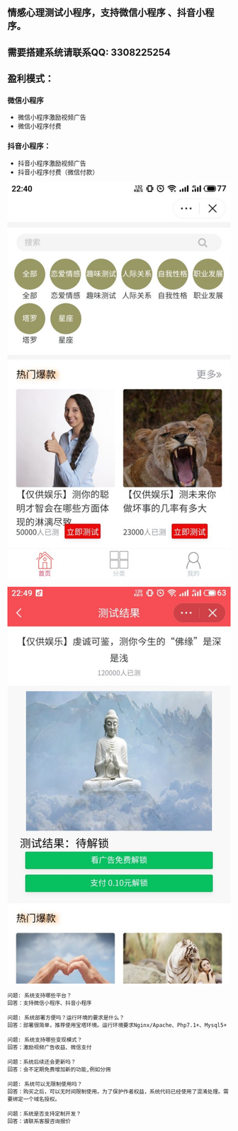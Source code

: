 ## 情感心理测试小程序，支持微信小程序 、抖音小程序。

## 需要搭建系统请联系QQ: 3308225254

## 盈利模式：
### 微信小程序
- 微信小程序激励视频广告
- 微信小程序付费

### 抖音小程序：
- 抖音小程序激励视频广告
- 抖音小程序付费（微信付款）

![](https://raw.githubusercontent.com/assess001/-/main/assess1.jpg)

![](https://raw.githubusercontent.com/assess001/-/main/assess2.jpg)

```
问题: 系统支持哪些平台？
回答：支持微信小程序、抖音小程序

问题: 系统部署方便吗？运行环境的要求是什么？
回答：部署很简单，推荐使用宝塔环境。运行环境要求Nginx/Apache、Php7.1+、Mysql5+

问题: 系统支持哪些变现模式？
回答：激励视频广告收益、微信支付

问题：系统后续还会更新吗？
回答：会不定期免费增加新的功能,例如分佣

问题: 系统可以无限制使用吗？
回答：购买之后，可以无时间限制使用。为了保护作者权益，系统代码已经使用了混淆处理。需要绑定一个域名授权。

问题：系统是否支持定制开发？
回答：请联系客服咨询报价
```
